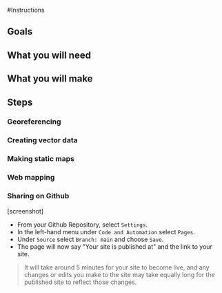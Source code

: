 #Instructions

## Goals

## What you will need

## What you will make

## Steps

### Georeferencing

### Creating vector data

### Making static maps

### Web mapping

### Sharing on Github
[screenshot]
- From your Github Repository, select `Settings`.
- In the left-hand menu under `Code and Automation` select `Pages`.
- Under `Source` select `Branch: main` and choose `Save`.
- The page will now say "Your site is published at" and the link to your site.
> It will take around 5 minutes for your site to become live, and any changes or edits you make to the site may take equally long for the published site to reflect those changes.